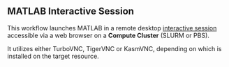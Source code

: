 ## MATLAB Interactive Session
This workflow launches MATLAB in a remote desktop [interactive session](https://github.com/parallelworks/interactive_session/blob/main/README-v3.md) accessible via a web browser on a **Compute Cluster** (SLURM or PBS).

It utilizes either TurboVNC, TigerVNC or KasmVNC, depending on which is installed on the target resource.


